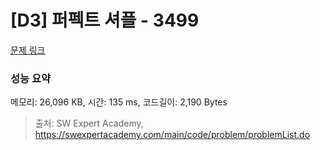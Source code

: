 # [D3] 퍼펙트 셔플 - 3499 

[문제 링크](https://swexpertacademy.com/main/code/problem/problemDetail.do?contestProbId=AWGsRbk6AQIDFAVW) 

### 성능 요약

메모리: 26,096 KB, 시간: 135 ms, 코드길이: 2,190 Bytes



> 출처: SW Expert Academy, https://swexpertacademy.com/main/code/problem/problemList.do